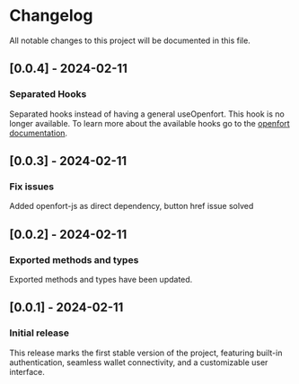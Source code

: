 # Changelog

All notable changes to this project will be documented in this file.

## [0.0.4] - 2024-02-11

### Separated Hooks

Separated hooks instead of having a general useOpenfort. This hook is no longer available.
To learn more about the available hooks go to the [openfort documentation](https://www.openfort.xyz/docs/guides/react/hooks).

## [0.0.3] - 2024-02-11

### Fix issues

Added openfort-js as direct dependency, button href issue solved

## [0.0.2] - 2024-02-11

### Exported methods and types

Exported methods and types have been updated.

## [0.0.1] - 2024-02-11

### Initial release

This release marks the first stable version of the project, featuring built-in authentication, seamless wallet connectivity, and a customizable user interface.

